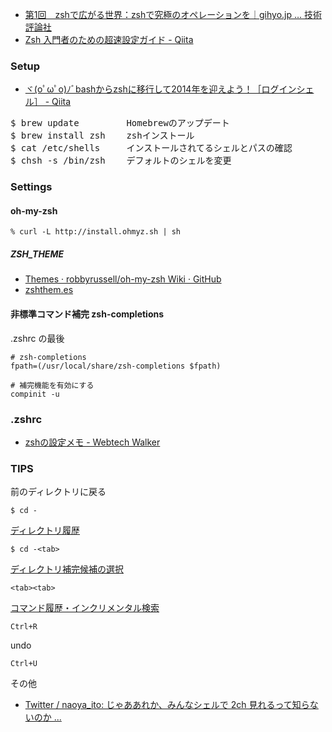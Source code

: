 - [第1回　zshで広がる世界：zshで究極のオペレーションを｜gihyo.jp … 技術評論社](http://gihyo.jp/dev/serial/01/zsh-book/0001)
- [Zsh 入門者のための超速設定ガイド - Qiita](http://qiita.com/uasi/items/c4288dd835a65eb9d709)

### Setup

- [ヾ(oﾟωﾟo)ﾉﾞbashからzshに移行して2014年を迎えよう！［ログインシェル］ - Qiita](http://qiita.com/harapeko_wktk/items/47aee77e6e7f7800fa03)

<pre>
$ brew update         Homebrewのアップデート
$ brew install zsh    zshインストール
$ cat /etc/shells     インストールされてるシェルとパスの確認
$ chsh -s /bin/zsh    デフォルトのシェルを変更
</pre>

### Settings

#### oh-my-zsh

    % curl -L http://install.ohmyz.sh | sh

##### ZSH_THEME

- [Themes · robbyrussell/oh-my-zsh Wiki · GitHub](https://github.com/robbyrussell/oh-my-zsh/wiki/themes)
- [zshthem.es](http://zshthem.es/all/)

#### 非標準コマンド補完 zsh-completions

.zshrc の最後

    # zsh-completions
    fpath=(/usr/local/share/zsh-completions $fpath)
    
    # 補完機能を有効にする
    compinit -u

### .zshrc

- [zshの設定メモ - Webtech Walker](http://webtech-walker.com/archive/2008/12/15101251.html)

### TIPS

前のディレクトリに戻る

    $ cd -

[ディレクトリ履歴](https://twitter.com/naoya_ito/status/453121315898003456)

    $ cd -<tab>

[ディレクトリ補完候補の選択](https://twitter.com/naoya_ito/status/453123154370510849)

    <tab><tab>

[コマンド履歴・インクリメンタル検索](https://twitter.com/naoya_ito/status/453122024836038656)

    Ctrl+R

undo

    Ctrl+U

その他

- [Twitter / naoya_ito: じゃああれか、みんなシェルで 2ch 見れるって知らないのか ...](https://twitter.com/naoya_ito/status/453127011146289153)
